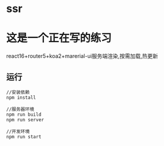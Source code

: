 # ssr
# 这是一个正在写的练习
react16+router5+koa2+marerial-ui服务端渲染,按需加载,热更新

## 运行
``` 
//安装依赖
npm install

//服务器环境
npm run build
npm run server

//开发环境
npm run start

```
